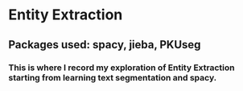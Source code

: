 # Entity Extraction
## Packages used: spacy, jieba, PKUseg
### This is where I record my exploration of Entity Extraction starting from learning text segmentation and spacy.
